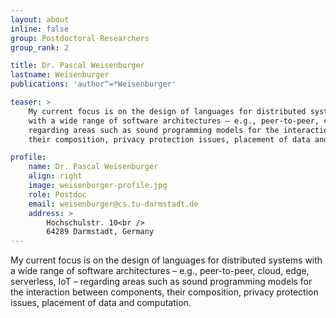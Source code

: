 ```yaml
---
layout: about
inline: false
group: Postdoctoral Researchers
group_rank: 2

title: Dr. Pascal Weisenburger
lastname: Weisenburger
publications: 'author^=*Weisenburger'

teaser: >
    My current focus is on the design of languages for distributed systems
    with a wide range of software architectures – e.g., peer-to-peer, cloud, edge, serverless, IoT –
    regarding areas such as sound programming models for the interaction between components,
    their composition, privacy protection issues, placement of data and computation.

profile:
    name: Dr. Pascal Weisenburger
    align: right
    image: weisenburger-profile.jpg
    role: Postdoc
    email: weisenburger@cs.tu-darmstadt.de
    address: >
        Hochschulstr. 10<br />
        64289 Darmstadt, Germany
---
```


My current focus is on the design of languages for distributed systems
with a wide range of software architectures – e.g., peer-to-peer, cloud, edge, serverless, IoT –
regarding areas such as sound programming models for the interaction between components,
their composition, privacy protection issues, placement of data and computation.
